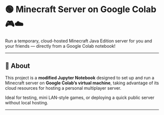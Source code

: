 # 🟢 Minecraft Server on Google Colab 🎮☁️

Run a temporary, cloud-hosted Minecraft Java Edition server for you and your friends — directly from a Google Colab notebook!

---

## 📑 About

This project is a **modified Jupyter Notebook** designed to set up and run a Minecraft server on **Google Colab’s virtual machine**, taking advantage of its cloud resources for hosting a personal multiplayer server.  

Ideal for testing, mini LAN-style games, or deploying a quick public server without local hosting.

---
